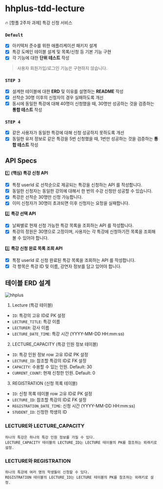 # hhplus-tdd-lecture
🔥 [항플 2주차 과제] 특강 신청 서비스
### **`Default`**

- [X] 아키텍처 준수를 위한 애플리케이션 패키지 설계
- [X] 특강 도메인 테이블 설계 및 목록/신청 등 기본 기능 구현
- [X] 각 기능에 대한 **단위 테스트** 작성

> 사용자 회원가입/로그인 기능은 구현하지 않습니다.

### **`STEP 3`**

- [X] 설계한 테이블에 대한 **ERD** 및 이유를 설명하는 **README** 작성
- [X] 선착순 30명 이후의 신청자의 경우 실패하도록 개선
- [X] 동시에 동일한 특강에 대해 40명이 신청했을 때, 30명만 성공하는 것을 검증하는 **통합 테스트** 작성

### **`STEP 4`**

- [X] 같은 사용자가 동일한 특강에 대해 신청 성공하지 못하도록 개선
- [X] 동일한 유저 정보로 같은 특강을 5번 신청했을 때, 1번만 성공하는 것을 검증하는 **통합 테스트** 작성

## API Specs

1️⃣ **(핵심) 특강 신청 API**

- [X] 특정 userId 로 선착순으로 제공되는 특강을 신청하는 API 를 작성합니다.
- [X] 동일한 신청자는 동일한 강의에 대해서 한 번의 수강 신청만 성공할 수 있습니다.
- [X] 특강은 선착순 30명만 신청 가능합니다.
- [X] 이미 신청자가 30명이 초과되면 이후 신청자는 요청을 실패합니다.

2️⃣ **특강 선택 API**

- [X] 날짜별로 현재 신청 가능한 특강 목록을 조회하는 API 를 작성합니다.
- [X] 특강의 정원은 30명으로 고정이며, 사용자는 각 특강에 신청하기전 목록을 조회해 볼 수 있어야 합니다.

3️⃣  **특강 신청 완료 목록 조회 API**

- [X] 특정 userId 로 신청 완료된 특강 목록을 조회하는 API 를 작성합니다.
- [X] 각 항목은 특강 ID 및 이름, 강연자 정보를 담고 있어야 합니다.

## 테이블 ERD 설계

![hhplus](https://github.com/user-attachments/assets/b63ffd38-448e-4389-b831-e24597cf0694)

1. Lecture (특강 테이블)
- `ID`: 특강의 고유 ID로 PK 설정
- `LECTURE_TITLE`: 특강 이름
- `LECTURER`: 강사 이름
- `LECTURE_DATE_TIME`: 특강 시간 (YYYY-MM-DD HH:mm:ss)

2. LECTURE_CAPACITY (특강 인원 정보 테이블)
- `ID`: 특강 인원 정보 row 고유 ID로 PK 설정
- `LECTURE_ID`: 참조할 특강의 ID로 FK 설정
- `CAPACITY`: 수용할 수 있는 인원. Default: 30
- `CURRENT_COUNT`: 현재 신청한 인원. Default: 0

3. REGISTRATION (신청 목록 테이블)
- `ID`: 신청 목록 테이블 row 고유 ID로 PK 설정
- `LECTURE_ID`: 참조할 특강의 ID로 FK 설정
- `REGISTRATION_DATE_TIME`: 신청 시간 (YYYY-MM-DD HH:mm:ss)
- `STUDENT_ID`: 신청한 학생의 ID

### LECTURE와 LECTURE_CAPACITY
    하나의 특강은 하나의 특강 인원 정보를 가질 수 있다. 
    LECTURE_CAPACITY 테이블의 LECTURE_ID는 LECTURE 테이블의 PK를 참조하는 외래키로 설정.

### LECTURE와 REGISTRATION
    하나의 특강에 여러 명의 학생들이 신청할 수 있다.
    REGISTRATION 테이블의 LECTURE_ID는 LECTURE 테이블의 PK를 참조하는 외래키로 설정.
